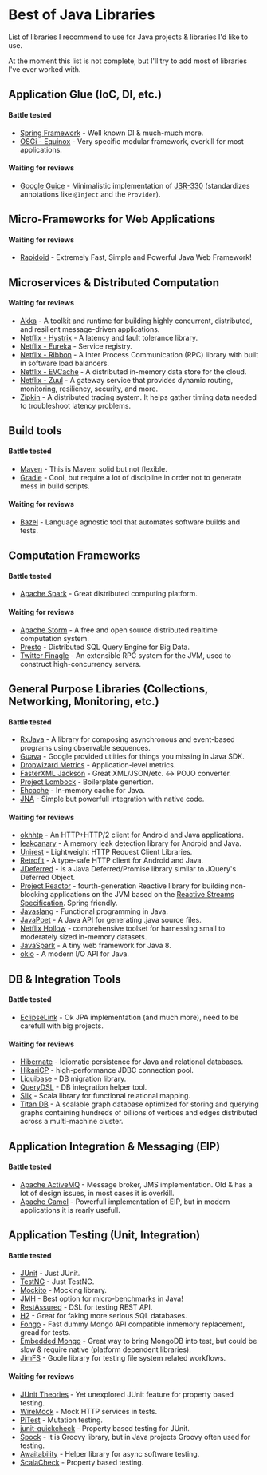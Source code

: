 # Best of Java Libraries
List of libraries I recommend to use for Java projects &amp; libraries I'd like to use.

At the moment this list is not complete, but I'll try to add most of libraries I've ever worked with.

## Application Glue (IoC, DI, etc.)
#### Battle tested
- [Spring Framework](https://projects.spring.io/spring-framework/) - Well known DI & much-much more.
- [OSGi - Equinox](http://www.eclipse.org/equinox/) - Very specific modular framework, overkill for most applications.

#### Waiting for reviews
- [Google Guice](https://github.com/google/guice) - Minimalistic implementation of [JSR-330](https://www.jcp.org/en/jsr/detail?id=330) (standardizes annotations like ```@Inject``` and the ```Provider```).

## Micro-Frameworks for Web Applications
#### Waiting for reviews
- [Rapidoid](http://www.rapidoid.org) - Extremely Fast, Simple and Powerful Java Web Framework!

## Microservices & Distributed Computation
#### Waiting for reviews
- [Akka](http://akka.io) - A toolkit and runtime for building highly concurrent, distributed, and resilient message-driven applications.
- [Netflix - Hystrix](https://github.com/Netflix/Hystrix) - A latency and fault tolerance library.
- [Netflix - Eureka](https://github.com/Netflix/eureka) - Service registry.
- [Netflix - Ribbon](https://github.com/Netflix/ribbon) - A Inter Process Communication (RPC) library with built in software load balancers.
- [Netflix - EVCache](https://github.com/Netflix/EVCache) - A distributed in-memory data store for the cloud. 
- [Netflix - Zuul](https://github.com/Netflix/zuul) - A gateway service that provides dynamic routing, monitoring, resiliency, security, and more.
- [Zipkin](http://zipkin.io/) - A distributed tracing system. It helps gather timing data needed to troubleshoot latency problems.

## Build tools
#### Battle tested
- [Maven](https://maven.apache.org/download.cgi) - This is Maven: solid but not flexible.
- [Gradle](https://gradle.org/) - Cool, but require a lot of discipline in order not to generate mess in build scripts.

#### Waiting for reviews
- [Bazel](https://bazel.build/) - Language agnostic tool that automates software builds and tests.

## Computation Frameworks
#### Battle tested
- [Apache Spark](http://spark.apache.org) - Great distributed computing platform.

#### Waiting for reviews
- [Apache Storm](http://storm-project.net/) - A free and open source distributed realtime computation system.
- [Presto](https://prestodb.io/) - Distributed SQL Query Engine for Big Data.
- [Twitter Finagle](https://twitter.github.io/finagle/) - An extensible RPC system for the JVM, used to construct high-concurrency servers.

## General Purpose Libraries (Collections, Networking, Monitoring, etc.)
#### Battle tested
- [RxJava](https://github.com/ReactiveX/RxJava) - A library for composing asynchronous and event-based programs using observable sequences.
- [Guava](https://github.com/google/guava) - Google provided utiities for things you missing in Java SDK.
- [Dropwizard Metrics](https://github.com/dropwizard/metrics) - Application-level metrics.
- [FasterXML Jackson](https://github.com/FasterXML/jackson) - Great XML/JSON/etc. <-> POJO converter.
- [Project Lombock](https://projectlombok.org/) - Boilerplate genertion.
- [Ehcache](http://www.ehcache.org) - In-memory cache for Java.
- [JNA](https://github.com/java-native-access/jna) - Simple but powerfull integration with native code.

#### Waiting for reviews
- [okhhtp](https://github.com/square/okhttp) - An HTTP+HTTP/2 client for Android and Java applications.
- [leakcanary](https://github.com/square/leakcanary) - A memory leak detection library for Android and Java.
- [Unirest](http://unirest.io/) - Lightweight HTTP Request Client Libraries.
- [Retrofit](http://square.github.io/retrofit/) - A type-safe HTTP client for Android and Java.
- [JDeferred](http://jdeferred.org/) - is a Java Deferred/Promise library similar to JQuery's Deferred Object.
- [Project Reactor](https://projectreactor.io/) - fourth-generation Reactive library for building non-blocking applications on the JVM based on the [Reactive Streams Specification](https://github.com/reactive-streams/reactive-streams-jvm). Spring friendly.
- [Javaslang](http://www.javaslang.io/) - Functional programming in Java.
- [JavaPoet](https://github.com/square/javapoet) - A Java API for generating .java source files.
- [Netflix Hollow]() - comprehensive toolset for harnessing small to moderately sized in-memory datasets.
- [JavaSpark](https://github.com/perwendel/spark) - A tiny web framework for Java 8.
- [okio](https://github.com/square/okio) - A modern I/O API for Java.

## DB & Integration Tools
#### Battle tested
- [EclipseLink](http://www.eclipse.org/eclipselink/) - Ok JPA implementation (and much more), need to be carefull with big projects.

#### Waiting for reviews
- [Hibernate](http://hibernate.org/) - Idiomatic persistence for Java and relational databases. 
- [HikariCP](https://github.com/brettwooldridge/HikariCP) - high-performance JDBC connection pool.
- [Liquibase](http://www.liquibase.org/) - DB migration library.
- [QueryDSL](http://www.querydsl.com/) - DB integration helper tool.
- [Slik](http://slick.lightbend.com/) - Scala library for functional relational mapping.
- [Titan DB](http://titan.thinkaurelius.com/) - A scalable graph database optimized for storing and querying graphs containing hundreds of billions of vertices and edges distributed across a multi-machine cluster.

## Application Integration & Messaging (EIP)
#### Battle tested
- [Apache ActiveMQ](http://activemq.apache.org/) - Message broker, JMS implementation. Old & has a lot of design issues, in most cases it is overkill.
- [Apache Camel](http://camel.apache.org/) - Powerfull implementation of EIP, but in modern applications it is rearly usefull. 

## Application Testing (Unit, Integration)
#### Battle tested
- [JUnit](http://junit.org/junit5) - Just JUnit.
- [TestNG](http://testng.org/doc/index.html) - Just TestNG.
- [Mockito](http://site.mockito.org) - Mocking library. 
- [JMH](http://openjdk.java.net/projects/code-tools/jmh/) - Best option for micro-benchmarks in Java!
- [RestAssured](https://github.com/rest-assured/rest-assured) - DSL for testing REST API.
- [H2](http://www.h2database.com/html/tutorial.html) - Great for faking more serious SQL databases.
- [Fongo](https://github.com/fakemongo/fongo) - Fast dummy Mongo API compatible inmemory replacement, gread for tests.
- [Embedded Mongo](https://github.com/flapdoodle-oss/de.flapdoodle.embed.mongo) - Great way to bring MongoDB into test, but could be slow & require native (platform dependent libraries).
- [JimFS](https://github.com/google/jimfs) - Goole library for testing file system related workflows.

#### Waiting for reviews
- [JUnit Theories](https://github.com/junit-team/junit4/wiki/theories) - Yet unexplored JUnit feature for property based testing.
- [WireMock](http://wiremock.org) - Mock HTTP services in tests.
- [PiTest](http://pitest.org) - Mutation testing.
- [junit-quickcheck](https://github.com/pholser/junit-quickcheck) - Property based testing for JUnit.
- [Spock](http://spockframework.org/) - It is Groovy library, but in Java projects Groovy often used for testing.
- [Awaitability](https://github.com/awaitility/awaitility) - Helper library for async software testing.
- [ScalaCheck](https://www.scalacheck.org/) - Property based testing.
